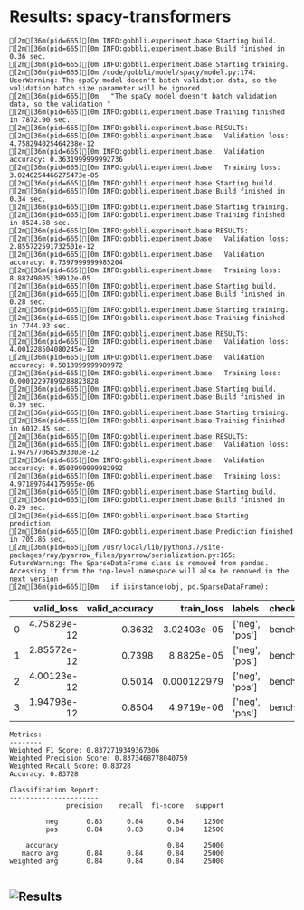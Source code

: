 # Results: spacy-transformers
```
[2m[36m(pid=665)[0m INFO:gobbli.experiment.base:Starting build.
[2m[36m(pid=665)[0m INFO:gobbli.experiment.base:Build finished in 0.36 sec.
[2m[36m(pid=665)[0m INFO:gobbli.experiment.base:Starting training.
[2m[36m(pid=665)[0m /code/gobbli/model/spacy/model.py:174: UserWarning: The spaCy model doesn't batch validation data, so the validation batch size parameter will be ignored.
[2m[36m(pid=665)[0m   "The spaCy model doesn't batch validation data, so the validation "
[2m[36m(pid=665)[0m INFO:gobbli.experiment.base:Training finished in 7872.90 sec.
[2m[36m(pid=665)[0m INFO:gobbli.experiment.base:RESULTS:
[2m[36m(pid=665)[0m INFO:gobbli.experiment.base:  Validation loss: 4.758294025464238e-12
[2m[36m(pid=665)[0m INFO:gobbli.experiment.base:  Validation accuracy: 0.3631999999992736
[2m[36m(pid=665)[0m INFO:gobbli.experiment.base:  Training loss: 3.0240254466275473e-05
[2m[36m(pid=665)[0m INFO:gobbli.experiment.base:Starting build.
[2m[36m(pid=665)[0m INFO:gobbli.experiment.base:Build finished in 0.34 sec.
[2m[36m(pid=665)[0m INFO:gobbli.experiment.base:Starting training.
[2m[36m(pid=665)[0m INFO:gobbli.experiment.base:Training finished in 8524.58 sec.
[2m[36m(pid=665)[0m INFO:gobbli.experiment.base:RESULTS:
[2m[36m(pid=665)[0m INFO:gobbli.experiment.base:  Validation loss: 2.855722591732501e-12
[2m[36m(pid=665)[0m INFO:gobbli.experiment.base:  Validation accuracy: 0.7397999999985204
[2m[36m(pid=665)[0m INFO:gobbli.experiment.base:  Training loss: 8.88249805138912e-05
[2m[36m(pid=665)[0m INFO:gobbli.experiment.base:Starting build.
[2m[36m(pid=665)[0m INFO:gobbli.experiment.base:Build finished in 0.28 sec.
[2m[36m(pid=665)[0m INFO:gobbli.experiment.base:Starting training.
[2m[36m(pid=665)[0m INFO:gobbli.experiment.base:Training finished in 7744.93 sec.
[2m[36m(pid=665)[0m INFO:gobbli.experiment.base:RESULTS:
[2m[36m(pid=665)[0m INFO:gobbli.experiment.base:  Validation loss: 4.001228504080245e-12
[2m[36m(pid=665)[0m INFO:gobbli.experiment.base:  Validation accuracy: 0.5013999999989972
[2m[36m(pid=665)[0m INFO:gobbli.experiment.base:  Training loss: 0.00012297899288823828
[2m[36m(pid=665)[0m INFO:gobbli.experiment.base:Starting build.
[2m[36m(pid=665)[0m INFO:gobbli.experiment.base:Build finished in 0.39 sec.
[2m[36m(pid=665)[0m INFO:gobbli.experiment.base:Starting training.
[2m[36m(pid=665)[0m INFO:gobbli.experiment.base:Training finished in 6012.45 sec.
[2m[36m(pid=665)[0m INFO:gobbli.experiment.base:RESULTS:
[2m[36m(pid=665)[0m INFO:gobbli.experiment.base:  Validation loss: 1.9479770685393303e-12
[2m[36m(pid=665)[0m INFO:gobbli.experiment.base:  Validation accuracy: 0.8503999999982992
[2m[36m(pid=665)[0m INFO:gobbli.experiment.base:  Training loss: 4.971897644175955e-06
[2m[36m(pid=665)[0m INFO:gobbli.experiment.base:Starting build.
[2m[36m(pid=665)[0m INFO:gobbli.experiment.base:Build finished in 0.29 sec.
[2m[36m(pid=665)[0m INFO:gobbli.experiment.base:Starting prediction.
[2m[36m(pid=665)[0m INFO:gobbli.experiment.base:Prediction finished in 705.86 sec.
[2m[36m(pid=665)[0m /usr/local/lib/python3.7/site-packages/ray/pyarrow_files/pyarrow/serialization.py:165: FutureWarning: The SparseDataFrame class is removed from pandas. Accessing it from the top-level namespace will also be removed in the next version
[2m[36m(pid=665)[0m   if isinstance(obj, pd.SparseDataFrame):

```
|    |   valid_loss |   valid_accuracy |   train_loss | labels         | checkpoint                                                                                                                | node_ip_address   | model_params                                 |
|---:|-------------:|-----------------:|-------------:|:---------------|:--------------------------------------------------------------------------------------------------------------------------|:------------------|:---------------------------------------------|
|  0 |  4.75829e-12 |           0.3632 |  3.02403e-05 | ['neg', 'pos'] | benchmark_data/model/SpaCyModel/79329ba7167b44d894ebaff98f09e937/train/fa7e77298b1c4b2b840bf3a68c084eec/output/checkpoint | 172.80.10.2       | {'model': 'en_trf_bertbaseuncased_lg'}       |
|  1 |  2.85572e-12 |           0.7398 |  8.8825e-05  | ['neg', 'pos'] | benchmark_data/model/SpaCyModel/b9d9c344d270433fb1f6415c78fe41cc/train/b9258f302b644c78a6357da377a7b191/output/checkpoint | 172.80.10.2       | {'model': 'en_trf_xlnetbasecased_lg'}        |
|  2 |  4.00123e-12 |           0.5014 |  0.000122979 | ['neg', 'pos'] | benchmark_data/model/SpaCyModel/39853179da05474e82d29749f585c031/train/f3e660cad88e40b1ae9077ae1714dacd/output/checkpoint | 172.80.10.2       | {'model': 'en_trf_robertabase_lg'}           |
|  3 |  1.94798e-12 |           0.8504 |  4.9719e-06  | ['neg', 'pos'] | benchmark_data/model/SpaCyModel/9a8ea90c6298424f8d2c94cc64a6e22e/train/6c1b6fe0d8684ca38c2537c59b361b81/output/checkpoint | 172.80.10.2       | {'model': 'en_trf_distilbertbaseuncased_lg'} |
```
Metrics:
--------
Weighted F1 Score: 0.8372719349367306
Weighted Precision Score: 0.8373468778040759
Weighted Recall Score: 0.83728
Accuracy: 0.83728

Classification Report:
----------------------
              precision    recall  f1-score   support

         neg       0.83      0.84      0.84     12500
         pos       0.84      0.83      0.84     12500

    accuracy                           0.84     25000
   macro avg       0.84      0.84      0.84     25000
weighted avg       0.84      0.84      0.84     25000


```

![Results](spacy-transformers/plot.png)
---